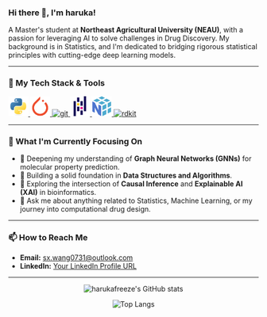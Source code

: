 ### Hi there 👋, I'm haruka!

<!--
**harukafreeze** is a ✨ _special_ ✨ repository because its `README.md` (this file) appears on your GitHub profile.

Here are some ideas to get you started:

- 🔭 I’m currently working on ...
- 🌱 I’m currently learning ...
- 👯 I’m looking to collaborate on ...
- 🤔 I’m looking for help with ...
- 💬 Ask me about ...
- 📫 How to reach me: ...
- 😄 Pronouns: ...
- ⚡ Fun fact: ...
-->

A Master's student at **Northeast Agricultural University (NEAU)**, with a passion for leveraging AI to solve challenges in Drug Discovery. My background is in Statistics, and I'm dedicated to bridging rigorous statistical principles with cutting-edge deep learning models.

---

### 🔧 My Tech Stack & Tools

<p align="left">
  <a href="https://www.python.org" target="_blank"> <img src="https://raw.githubusercontent.com/devicons/devicon/master/icons/python/python-original.svg" alt="python" width="40" height="40"/> </a>
  <a href="https://pytorch.org/" target="_blank"> <img src="https://raw.githubusercontent.com/devicons/devicon/master/icons/pytorch/pytorch-original.svg" alt="pytorch" width="40" height="40"/> </a>
  <a href="https://git-scm.com/" target="_blank"> <img src="https://www.vectorlogo.zone/logos/git-scm/git-scm-icon.svg" alt="git" width="40" height="40"/> </a>
  <a href="https://pandas.pydata.org/" target="_blank"> <img src="https://raw.githubusercontent.com/devicons/devicon/master/icons/pandas/pandas-original.svg" alt="pandas" width="40" height="40"/> </a>
  <a href="https://numpy.org/" target="_blank"> <img src="https://raw.githubusercontent.com/devicons/devicon/master/icons/numpy/numpy-original.svg" alt="numpy" width="40" height="40"/> </a>
   <a href="https://www.rdkit.org/" target="_blank"> <img src="https://avatars.githubusercontent.com/u/580231?s=200&v=4" alt="rdkit" width="40" height="40"/> </a>
</p>

---

### 🌱 What I'm Currently Focusing On

- 🔭 Deepening my understanding of **Graph Neural Networks (GNNs)** for molecular property prediction.
- 🌱 Building a solid foundation in **Data Structures and Algorithms**.
- 👯 Exploring the intersection of **Causal Inference** and **Explainable AI (XAI)** in bioinformatics.
- 💬 Ask me about anything related to Statistics, Machine Learning, or my journey into computational drug design.

---

### 📫 How to Reach Me

- **Email:** [sx.wang0731@outlook.com](mailto:sx.wang0731@outlook.com)
- **LinkedIn:** [Your LinkedIn Profile URL](https://linkedin.com/in/your-profile) <!-- 如果有的话 -->

---
<!-- 下面这部分可以展示你的GitHub统计数据，让你的主页更酷 -->
<p align="center">
  <img src="https://github-readme-stats.vercel.app/api?username=harukafreeze&show_icons=true&theme=radical" alt="harukafreeze's GitHub stats" />
</p>
<p align="center">
  <img src="https://github-readme-stats.vercel.app/api/top-langs/?username=harukafreeze&layout=compact&theme=radical" alt="Top Langs" />
</p>

